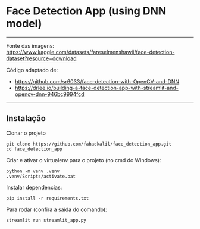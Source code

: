 # Face Detection App (using DNN model)

---

Fonte das imagens: https://www.kaggle.com/datasets/fareselmenshawii/face-detection-dataset?resource=download

Código adaptado de:
 - https://github.com/sr6033/face-detection-with-OpenCV-and-DNN
 - https://drlee.io/building-a-face-detection-app-with-streamlit-and-opencv-dnn-946bc9994fcd

---

## Instalação

Clonar o projeto
    
    git clone https://github.com/fahadkalil/face_detection_app.git
    cd face_detection_app

Criar e ativar o virtualenv para o projeto (no cmd do Windows):
    
    python -m venv .venv
    .venv/Scripts/activate.bat

Instalar dependencias:
    
    pip install -r requirements.txt

Para rodar (confira a saída do comando):

    streamlit run streamlit_app.py

